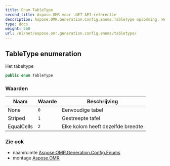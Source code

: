 ```yaml
---
title: Enum TableType
second_title: Aspose.OMR voor .NET API-referentie
description: Aspose.OMR.Generation.Config.Enums.TableType opsomming. Het tabeltype
type: docs
weight: 560
url: /nl/net/aspose.omr.generation.config.enums/tabletype/
---
```

## TableType enumeration

Het tabeltype

```csharp
public enum TableType
```

### Waarden

| Naam | Waarde | Beschrijving |
| --- | --- | --- |
| None | `0` | Eenvoudige tabel |
| Striped | `1` | Gestreepte tafel |
| EqualCells | `2` | Elke kolom heeft dezelfde breedte |

### Zie ook

* naamruimte [Aspose.OMR.Generation.Config.Enums](../../aspose.omr.generation.config.enums/)
* montage [Aspose.OMR](../../)


